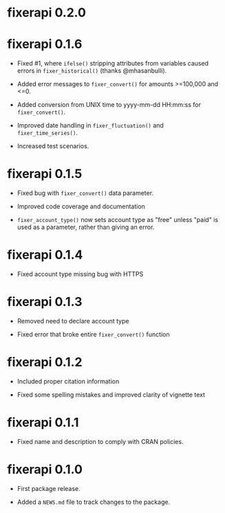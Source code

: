 
# fixerapi 0.2.0



# fixerapi 0.1.6

* Fixed #1, where `ifelse()` stripping attributes from variables caused errors
  in `fixer_historical()` (thanks @mhasanbulli).

* Added error messages to `fixer_convert()` for amounts >=100,000 and <=0.

* Added conversion from UNIX time to yyyy-mm-dd HH:mm:ss for `fixer_convert()`.

* Improved date handling in `fixer_fluctuation()` and `fixer_time_series()`.

* Increased test scenarios.


# fixerapi 0.1.5

* Fixed bug with `fixer_convert()` data parameter.

* Improved code coverage and documentation

* `fixer_account_type()` now sets account type as "free" unless "paid" 
is used as a parameter, rather than giving an error.

# fixerapi 0.1.4

* Fixed account type missing bug with HTTPS

# fixerapi 0.1.3

* Removed need to declare account type

* Fixed error that broke entire `fixer_convert()` function

# fixerapi 0.1.2

* Included proper citation information

* Fixed some spelling mistakes and improved clarity of vignette text

# fixerapi 0.1.1

* Fixed name and description to comply with CRAN policies.

# fixerapi 0.1.0

* First package release.

* Added a `NEWS.md` file to track changes to the package.
